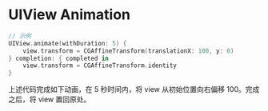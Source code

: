 # UIView Animation

```swift
// 示例
UIView.animate(withDuration: 5) {
    view.transform = CGAffineTransform(translationX: 100, y: 0)
} completion: { completed in
    view.transform = CGAffineTransform.identity
}
```

上述代码完成如下动画，在 5 秒时间内，将 view 从初始位置向右偏移 100。完成之后，将 view 置回原处。
